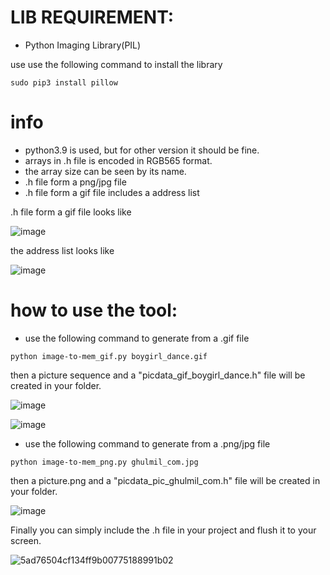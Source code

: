 # LIB REQUIREMENT:
- Python Imaging Library(PIL)

use use the following command to install the library

```
sudo pip3 install pillow
```

# info
- python3.9 is used, but for other version it should be fine.
- arrays in .h file is encoded in RGB565 format.
- the array size can be seen by its name.
- .h file form a png/jpg file 
- .h file form a gif file includes a address list

.h file form a gif file looks like

![image](https://github.com/mxyxbb/lcd-image-to-mem-tool/assets/53026754/dce14fb7-7650-447b-91c1-0dcc9c666aa7)

the address list looks like

![image](https://github.com/mxyxbb/lcd-image-to-mem-tool/assets/53026754/0046d5aa-0af9-455a-99b6-2f00a2902773)

# how to use the tool:

- use the following command to generate from a .gif file

```
python image-to-mem_gif.py boygirl_dance.gif
```

then a picture sequence and a "picdata_gif_boygirl_dance.h" file will be created in your folder.

![image](https://github.com/mxyxbb/lcd-image-to-mem-tool/assets/53026754/7f808a5d-66a8-4ffd-b774-e852eb666176)

![image](https://github.com/mxyxbb/lcd-image-to-mem-tool/assets/53026754/99ca36db-ca6f-444d-b526-1720b3aa7a9b)


- use the following command to generate from a .png/jpg file
```
python image-to-mem_png.py ghulmil_com.jpg
```

then a picture.png and a "picdata_pic_ghulmil_com.h" file will be created in your folder.

![image](https://github.com/mxyxbb/lcd-image-to-mem-tool/assets/53026754/705b050a-ee52-4316-99ce-4a87e7ced395)

Finally you can simply include the .h file in your project and flush it to your screen.

![5ad76504cf134ff9b00775188991b02](https://github.com/mxyxbb/lcd-image-to-mem-tool/assets/53026754/193a2053-c355-4e50-b539-5a182a21623d)
